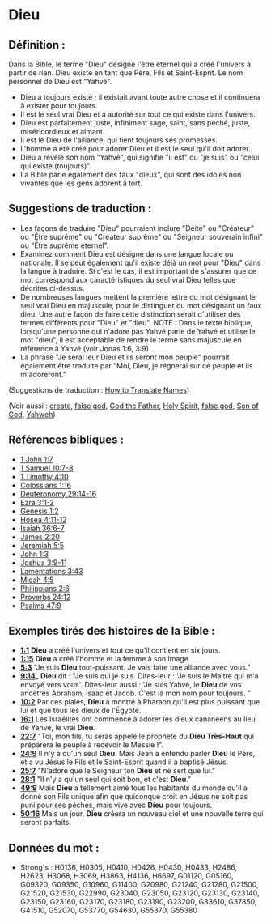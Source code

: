 # Dieu

## Définition :

Dans la Bible, le terme "Dieu" désigne l'être éternel qui a créé l'univers à partir de rien. Dieu existe en tant que Père, Fils et Saint-Esprit. Le nom personnel de Dieu est "Yahvé".

* Dieu a toujours existé ; il existait avant toute autre chose et il continuera à exister pour toujours.
* Il est le seul vrai Dieu et a autorité sur tout ce qui existe dans l'univers.
* Dieu est parfaitement juste, infiniment sage, saint, sans péché, juste, miséricordieux et aimant.
* Il est le Dieu de l'alliance, qui tient toujours ses promesses.
* L'homme a été créé pour adorer Dieu et il est le seul qu'il doit adorer.
* Dieu a révélé son nom "Yahvé", qui signifie "il est" ou "je suis" ou "celui qui existe (toujours)".
* La Bible parle également des faux "dieux", qui sont des idoles non vivantes que les gens adorent à tort.

## Suggestions de traduction :

* Les façons de traduire "Dieu" pourraient inclure "Déité" ou "Créateur" ou "Être suprême" ou "Créateur suprême" ou "Seigneur souverain infini" ou "Être suprême éternel".
* Examinez comment Dieu est désigné dans une langue locale ou nationale. Il se peut également qu'il existe déjà un mot pour "Dieu" dans la langue à traduire. Si c'est le cas, il est important de s'assurer que ce mot correspond aux caractéristiques du seul vrai Dieu telles que décrites ci-dessus.
* De nombreuses langues mettent la première lettre du mot désignant le seul vrai Dieu en majuscule, pour le distinguer du mot désignant un faux dieu. Une autre façon de faire cette distinction serait d'utiliser des termes différents pour "Dieu" et "dieu". NOTE : Dans le texte biblique, lorsqu'une personne qui n'adore pas Yahvé parle de Yahvé et utilise le mot "dieu", il est acceptable de rendre le terme sans majuscule en référence à Yahvé (voir Jonas 1:6, 3:9).
* La phrase "Je serai leur Dieu et ils seront mon peuple" pourrait également être traduite par "Moi, Dieu, je régnerai sur ce peuple et ils m'adoreront."

(Suggestions de traduction : [How to Translate Names](rc://en/ta/man/translate/translate-names))

(Voir aussi : [create](../other/creation.md), [false god](../kt/falsegod.md), [God the Father](../kt/godthefather.md), [Holy Spirit](../kt/holyspirit.md), [false god](../kt/falsegod.md), [Son of God](../kt/sonofgod.md), [Yahweh](../kt/yahweh.md))

## Références bibliques :

* [1 John 1:7](rc://en/tn/help/1jn/01/07)
* [1 Samuel 10:7-8](rc://en/tn/help/1sa/10/07)
* [1 Timothy 4:10](rc://en/tn/help/1ti/04/10)
* [Colossians 1:16](rc://en/tn/help/col/01/16)
* [Deuteronomy 29:14-16](rc://en/tn/help/deu/29/14)
* [Ezra 3:1-2](rc://en/tn/help/ezr/03/01)
* [Genesis 1:2](rc://en/tn/help/gen/01/02)
* [Hosea 4:11-12](rc://en/tn/help/hos/04/11)
* [Isaiah 36:6-7](rc://en/tn/help/isa/36/06)
* [James 2:20](rc://en/tn/help/jas/02/20)
* [Jeremiah 5:5](rc://en/tn/help/jer/05/05)
* [John 1:3](rc://en/tn/help/jhn/01/03)
* [Joshua 3:9-11](rc://en/tn/help/jos/03/09)
* [Lamentations 3:43](rc://en/tn/help/lam/03/43)
* [Micah 4:5](rc://en/tn/help/mic/04/05)
* [Philippians 2:6](rc://en/tn/help/php/02/06)
* [Proverbs 24:12](rc://en/tn/help/pro/24/12)
* [Psalms 47:9](rc://en/tn/help/psa/047/09)

## Exemples tirés des histoires de la Bible :

* __[1:1](rc://en/tn/help/obs/01/01)__ __Dieu__ a créé l'univers et tout ce qu'il contient en six jours.
* __[1:15](rc://en/tn/help/obs/01/15)__ __Dieu__ a créé l'homme et la femme à son image.
* __[5:3](rc://en/tn/help/obs/05/03)__ "Je suis __Dieu__ tout-puissant. Je vais faire une alliance avec vous."
* __[9:14](rc://en/tn/help/obs/09/14)___ __Dieu__ dit : "Je suis qui je suis. Dites-leur : 'Je suis le Maître qui m'a envoyé vers vous'. Dites-leur aussi : 'Je suis Yahvé, le __Dieu__ de vos ancêtres Abraham, Isaac et Jacob. C'est là mon nom pour toujours. "
* __[10:2](rc://en/tn/help/obs/10/02)__ Par ces plaies, __Dieu__ a montré à Pharaon qu'il est plus puissant que lui et que tous les dieux de l'Égypte.
* __[16:1](rc://en/tn/help/obs/16/01)__ Les Israélites ont commencé à adorer les dieux cananéens au lieu de Yahvé, le vrai __Dieu__.
* __[22:7](rc://en/tn/help/obs/22/07)__ "Toi, mon fils, tu seras appelé le prophète du __Dieu Très-Haut__ qui préparera le peuple à recevoir le Messie !".
* __[24:9](rc://en/tn/help/obs/24/09)__ Il n'y a qu'un seul __Dieu__. Mais Jean a entendu parler __Dieu__ le Père, et a vu Jésus le Fils et le Saint-Esprit quand il a baptisé Jésus.
* __[25:7](rc://en/tn/help/obs/25/07)__ "N'adore que le Seigneur ton __Dieu__ et ne sert que lui."
* __[28:1](rc://en/tn/help/obs/28/01)__ "Il n'y a qu'un seul qui soit bon, et c'est __Dieu__."
* __[49:9](rc://en/tn/help/obs/49/09)__ Mais __Dieu__ a tellement aimé tous les habitants du monde qu'il a donné son Fils unique afin que quiconque croit en Jésus ne soit pas puni pour ses péchés, mais vive avec __Dieu__ pour toujours.
* __[50:16](rc://en/tn/help/obs/50/16)__ Mais un jour, __Dieu__ créera un nouveau ciel et une nouvelle terre qui seront parfaits.

## Données du mot :

* Strong's : H0136, H0305, H0410, H0426, H0430, H0433, H2486, H2623, H3068, H3069, H3863, H4136, H6697, G01120, G05160, G09320, G09350, G10960, G11400, G20980, G21240, G21280, G21500, G21520, G21530, G22990, G23040, G23050, G23120, G23130, G23140, G23150, G23160, G23170, G23180, G23190, G23200, G33610, G37850, G41510, G52070, G53770, G54630, G55370, G55380
